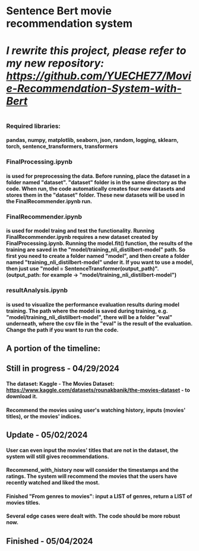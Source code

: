 # Sentence Bert movie recommendation system
#
# *I rewrite this project, please refer to my new repository: https://github.com/YUECHE77/Movie-Recommendation-System-with-Bert*
#
### Required libraries:
#### pandas, numpy, matplotlib, seaborn, json, random, logging, sklearn, torch, sentence_transformers, transformers

### FinalProcessing.ipynb 
#### is used for preprocessing the data. Before running, place the dataset in a folder named "dataset". "dataset" folder is in the same directory as the code. When run, the code automatically creates four new datasets and stores them in the "dataset" folder. These new datasets will be used in the FinalRecommender.ipynb run.

### FinalRecommender.ipynb 
#### is used for model traing and test the functionality. Running FinalRecommender.ipynb requires a new dataset created by FinalProcessing.ipynb. Running the model.fit() function, the results of the training are saved in the "model/training_nli_distilbert-model" path. So first you need to create a folder named "model", and then create a folder named "training_nli_distilbert-model" under it. If you want to use a model, then just use "model = SentenceTransformer(output_path)". (output_path: for example -> "model/training_nli_distilbert-model")

### resultAnalysis.ipynb 
#### is used to visualize the performance evaluation results during model training. The path where the model is saved during training, e.g. "model/training_nli_distilbert-model", there will be a folder "eval" underneath, where the csv file in the "eval" is the result of the evaluation. Change the path if you want to run the code.

## A portion of the timeline:

## Still in progress - 04/29/2024
#### The dataset: Kaggle - The Movies Dataset: https://www.kaggle.com/datasets/rounakbanik/the-movies-dataset - to download it.
#### Recommend the movies using user's watching history, inputs (movies' titles), or the movies' indices.

## Update - 05/02/2024
#### User can even input the movies' titles that are not in the dataset, the system will still gives recommendations.
#### Recommend_with_history now will consider the timestamps and the ratings. The system will recommend the movies that the users have recently watched and liked the most.
#### Finished "From genres to movies": input a LIST of genres, return a LIST of movies titles.
#### Several edge cases were dealt with. The code should be more robust now.

## Finished - 05/04/2024
